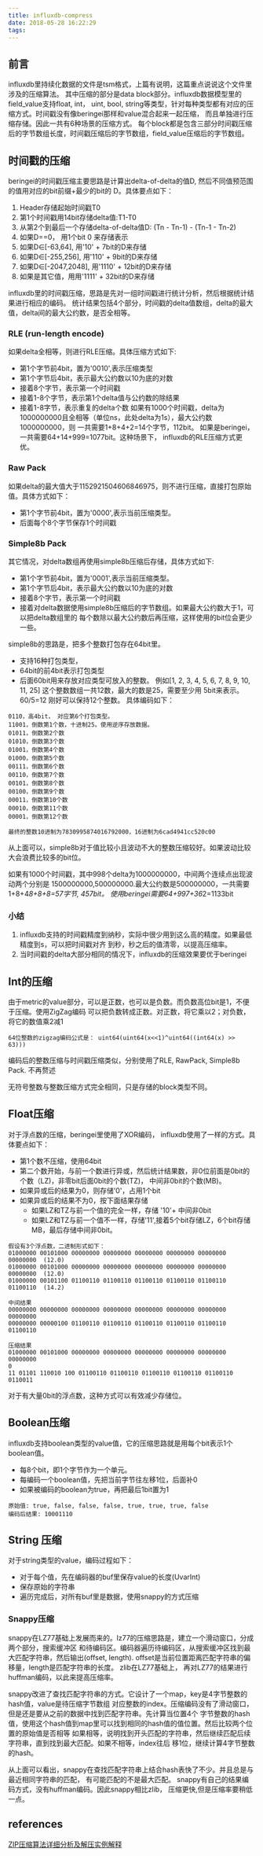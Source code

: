 ```yaml
---
title: influxdb-compress
date: 2018-05-28 16:22:29
tags:
---
```


## 前言
influxdb里持续化数据的文件是tsm格式，上篇有说明，这篇重点说说这个文件里涉及的压缩算法。
其中压缩的部分是data block部分。influxdb数据模型里的field_value支持float, int， uint, bool,
string等类型，针对每种类型都有对应的压缩方式。时间戳没有像beringei那样和value混合起来一起压缩，
而且单独进行压缩存储。因此一共有6种场景的压缩方式。
每个block都是包含三部分时间戳压缩后的字节数组长度，时间戳压缩后的字节数组，field_value压缩后的字节数组。

## 时间戳的压缩
beringei的时间戳压缩主要思路是计算出delta-of-delta的值D, 然后不同值预范围的值用对应的bit前缀+最少的bit的
D。具体要点如下：
1. Header存储起始时间戳T0
2. 第1个时间戳用14bit存储delta值:T1-T0
3. 从第2个到最后一个存储delta-of-delta值D: (Tn - Tn-1) - (Tn-1 - Tn-2)
4. 如果D==0， 用1个bit 0 来存储表示
5. 如果D∈[-63,64], 用'10' + 7bit的D来存储
6. 如果D∈[-255,256], 用'110' + 9bit的D来存储
7. 如果D∈[-2047,2048], 用'1110' + 12bit的D来存储
8. 如果是其它值，用用'1111' + 32bit的D来存储

influxdb里的时间戳压缩，思路是先对一组时间戳进行统计分析，然后根据统计结果进行相应的编码。
统计结果包括4个部分，时间戳的delta值数组，delta的最大值，delta间的最大公约数，是否全相等。
### RLE (run-length encode)
如果delta全相等，则进行RLE压缩。具体压缩方式如下:
  + 第1个字节前4bit，置为'0010',表示压缩类型
  + 第1个字节后4bit，表示最大公约数以10为底的对数
  + 接着8个字节，表示第一个时间戳
  + 接着1-8个字节，表示第1个delta值与公约数的除结果
  + 接着1-8字节，表示重复的delta个数
如果有1000个时间戳，delta为1000000000且全相等（单位ns，此处delta为1s），最大公约数1000000000，则
一共需要1+8+4+2=14个字节，112bit。  如果是beringei，一共需要64+14+999=1077bit。这种场景下，
influxdb的RLE压缩方式更优。

### Raw Pack
如果delta的最大值大于1152921504606846975，则不进行压缩，直接打包原始值。具体方式如下：
  + 第1个字节前4bit，置为'0000',表示当前压缩类型。
  + 后面每个8个字节保存1个时间戳

### Simple8b Pack
其它情况，对delta数组再使用simple8b压缩后存储，具体方式如下:
  + 第1个字节前4bit，置为'0001',表示当前压缩类型。
  + 第1个字节后4bit，表示最大公约数以10为底的对数
  + 接着8个字节，表示第一个时间戳
  + 接着对delta数据使用simple8b压缩后的字节数组。如果最大公约数大于1，可以把delta数组里的
  每个数除以最大公约数后再压缩，这样使用的bit位会更少一些。

simple8b的思路是，把多个整数打包存在64bit里。
+ 支持16种打包类型，
+ 64bit的前4bit表示打包类型
+ 后面60bit用来存放对应类型可放入的整数。
例如[1, 2, 3, 4, 5, 6, 7, 8, 9, 10, 11, 25] 这个整数数组一共12数，最大的数是25，需要至少用
5bit来表示。 60/5=12 刚好可以保持12个整数。 具体编码如下：
```
0110，高4bit， 对应第6个打包类型。
11001，倒数第1个数，十进制25。使用逆序存放数据。
01011，倒数第2个数
01010，倒数第3个数
01001，倒数第4个数
01000，倒数第5个数
00111，倒数第6个数
00110，倒数第7个数
00101，倒数第8个数
00100，倒数第9个数
00011，倒数第10个数
00010，倒数第11个数
00001，倒数第12个数

最终的整数10进制为7830995874016792000，16进制为6cad4941cc520c00
```
从上面可以，simple8b对于值比较小且波动不大的整数压缩较好。如果波动比较大会浪费比较多的bit位。

如果有1000个时间戳，其中998个delta为1000000000，中间两个连续点出现波动两个分别是
1500000000,500000000.最大公约数是500000000，一共需要1+8+4*8+8+8=57字节, 457bit。
使用beringei需要64+997+36*2=1133bit

### 小结
1. influxdb支持的时间戳精度到纳秒，实际中很少用到这么高的精度。如果最低精度到s，可以把时间戳对齐
到秒，秒之后的值清零，以提高压缩率。
2. 当时间戳的delta大部分相同的情况下，influxdb的压缩效果要优于beringei

## Int的压缩
由于metric的value部分，可以是正数，也可以是负数。而负数高位bit是1，不便于压缩。使用ZigZag编码
可以把负数转成正数。对正数，将它乘以2；对负数，将它的数值乘2减1
```
64位整数的zigzag编码公式是： uint64(uint64(x<<1)^uint64((int64(x) >> 63)))

```
编码后的整数压缩与时间戳压缩类似，分别使用了RLE, RawPack, Simple8b Pack. 不再赘述

无符号整数与整数压缩方式完全相同，只是存储的block类型不同。

## Float压缩
对于浮点数的压缩，beringei里使用了XOR编码， influxdb使用了一样的方式。具体要点如下：
+ 第1个数不压缩，使用64bit
+ 第二个数开始，与前一个数进行异或，然后统计结果数，非0位前面是0bit的个数（LZ)，非零bit后面0bit的个数(TZ)，
中间非0bit的个数(MB)。
+ 如果异或后的结果为0，则存储'0'，占用1个bit
+ 如果异或后的结果不为0，按下面结果存储
  - 如果LZ和TZ与前一个值的完全一样，存储 '10'+ 中间非0bit
  - 如果LZ和TZ与前一个值不一样，存储'11',接着5个bit存储LZ，6个bit存储MB，最后存储中间非0bit。

```
假设有3个浮点数，二进制形式如下：
01000000 00101000 00000000 00000000 00000000 00000000 00000000 00000000  (12.0)
01000000 00101000 00000000 00000000 00000000 00000000 00000000 00000000  (12.0)
01000000 00101100 01100110 01100110 01100110 01100110 01100110 01100110  (14.2)

中间结果
00000000 00000000 00000000 00000000 00000000 00000000 00000000 00000000
00000000 00000100 01100110 01100110 01100110 01100110 01100110 01100110

压缩结果
01000000 00101000 00000000 00000000 00000000 00000000 00000000 00000000
0
11 01101 110010 100 01100110 01100110 01100110 01100110 01100110 0110011
```
对于有大量0bit的浮点数，这种方式可以有效减少存储位。

## Boolean压缩
influxdb支持boolean类型的value值，它的压缩思路就是用每个bit表示1个boolean值。
+ 每8个bit，即1个字节作为一个单元。
+ 每编码一个boolean值，先把当前字节往左移1位，后面补0
+ 如果被编码的boolean为true，再把最后1bit置为1

```
原始值: true, false, false, false, true, true, true, false
编码后结果: 10001110
```

## String 压缩
对于string类型的value，编码过程如下：
+ 对于每个值，先在编码器的buf里保存value的长度(UvarInt)
+ 保存原始的字符串
+ 遍历完成后，对所有buf里是数据，使用snappy的方式压缩

### Snappy压缩
  snappy在LZ77基础上发展而来的。lz77的压缩思路是，建立一个滑动窗口，分成两个部分，搜索缓冲区
和待编码区。编码器遍历待编码区，从搜索缓冲区找到最大匹配字符串，然后输出(offset, length).
offset是当前位置距离匹配字符串的偏移量，length是匹配字符串的长度。 zlib在LZ77基础上，
再对LZ77的结果进行huffman编码，以此来提高压缩率。

   snappy改进了查找匹配字符串的方式。它设计了一个map，key是4字节整数的hash值，value是待压缩字节数组
对应整数的index。压缩编码没有了滑动窗口，但是还是要从之前的数据中找到匹配字符串。先计算当位置4个
字节整数的hash值，使用这个hash值到map里可以找到相同的hash值的值位置。然后比较两个位置的原始值是否相等
如果相等，说明找到开头匹配的字符串，然后继续匹配后续字符串，直到找到最大匹配。如果不相等，index往后
移1位，继续计算4字节整数的hash。

   从上面可以看出，snappy在查找匹配字符串上结合hash表快了不少。并且总是与最近相同字符串的匹配，
有可能匹配的不是最大匹配。 snappy有自己的结果编码方式，没有huffman编码。因此snappy相比zlib，
压缩更快,但是压缩率要稍低一点。


## references
[ZIP压缩算法详细分析及解压实例解释](http://www.cnblogs.com/esingchan/p/3958962.html)
